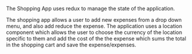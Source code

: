 The Shopping App uses redux to manage the state of the application. 

The shopping app allows a user to add new expenses from a drop down menu, and also add reduce the expense. The application uses a location component which allows the user to choose the currency of the location specific to them and add the cost of the the expense which sums the total in the shopping cart and save the expense/expenses. 
